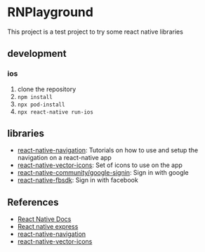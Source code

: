 # RNPlayground

This project is a test project to try some react native libraries

## development

### ios

1. clone the repository
2. `npm install`
3. `npx pod-install`
4. `npx react-native run-ios`

## libraries

- [react-native-navigation](https://reactnavigation.org/): Tutorials on how to use and setup the navigation on a react-native app
- [react-native-vector-icons](react-native-vector-icons): Set of icons to use on the app
- [react-native-community/google-signin](https://github.com/react-native-community/google-signin): Sign in with google
- [react-native-fbsdk](https://github.com/facebook/react-native-fbsdk): Sign in with facebook

## References

- [React Native Docs](https://reactnative.dev/docs/getting-started.html)
- [React native express](http://www.reactnativeexpress.com/)
- [react-native-navigation](https://reactnavigation.org/)
- [react-native-vector-icons](https://github.com/oblador/react-native-vector-icons)